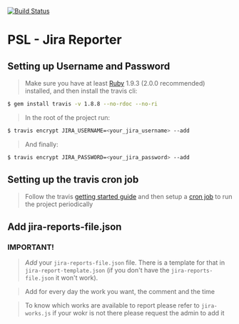 [![Build Status](https://travis-ci.org/svillegasz/jira-reporter.svg?branch=master)](https://travis-ci.org/svillegasz/jira-reporter)

# PSL - Jira Reporter

## Setting up Username and Password

> Make sure you have at least [Ruby](http://www.ruby-lang.org/en/downloads/) 1.9.3 (2.0.0 recommended) installed, and then install the travis cli:
```sh
$ gem install travis -v 1.8.8 --no-rdoc --no-ri
```
> In the root of the project run:
```sh
$ travis encrypt JIRA_USERNAME=<your_jira_username> --add
```
> And finally:
```sh
$ travis encrypt JIRA_PASSWORD=<your_jira_password> --add
```

## Setting up the travis cron job
> Follow the travis [getting started guide](https://docs.travis-ci.com/user/getting-started/) and then setup a [cron job](https://docs.travis-ci.com/user/cron-jobs/) to run the project periodically

## Add jira-reports-file.json
### IMPORTANT!
> *Add* your ```jira-reports-file.json``` file. There is a template for that in ```jira-report-template.json``` (if you don't have the ```jira-reports-file.json``` it won't work).

> Add for every day the work you want, the comment and the time

> To know which works are available to report please refer to ```jira-works.js``` if your wokr is not there please request the admin to add it
